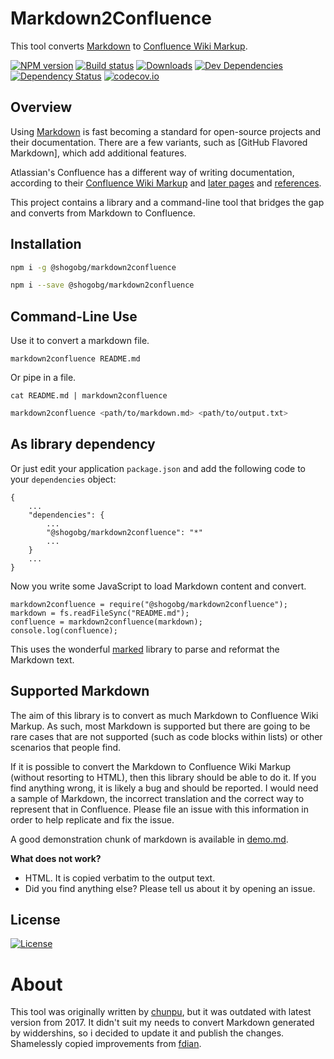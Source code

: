 # Markdown2Confluence

This tool converts [Markdown] to [Confluence Wiki Markup].

[![NPM version][npm-image]][npm-url]
[![Build status][travis-image]][travis-url]
[![Downloads][downloads-image]][downloads-url]
[![Dev Dependencies][devdependencies-badge]][devdependencies-link]
[![Dependency Status][david-image]][david-url]
[![codecov.io][codecov-badge]][codecov-link]

## Overview

Using [Markdown] is fast becoming a standard for open-source projects and their documentation. There are a few variants, such as [GitHub Flavored Markdown], which add additional features.

Atlassian's Confluence has a different way of writing documentation, according to their [Confluence Wiki Markup] and [later pages][confluence-wiki-markup] and [references][wiki-render-help-action].

This project contains a library and a command-line tool that bridges the gap and converts from Markdown to Confluence.

## Installation

```sh
npm i -g @shogobg/markdown2confluence
```

```sh
npm i --save @shogobg/markdown2confluence
```

## Command-Line Use

Use it to convert a markdown file.

    markdown2confluence README.md

Or pipe in a file.

    cat README.md | markdown2confluence

```sh
markdown2confluence <path/to/markdown.md> <path/to/output.txt>
```

## As library dependency

Or just edit your application `package.json` and add the following code to your `dependencies` object:

    {
        ...
        "dependencies": {
            ...
            "@shogobg/markdown2confluence": "*"
            ...
        }
        ...
    }

Now you write some JavaScript to load Markdown content and convert.

    markdown2confluence = require("@shogobg/markdown2confluence");
    markdown = fs.readFileSync("README.md");
    confluence = markdown2confluence(markdown);
    console.log(confluence);

This uses the wonderful [marked](https://www.npmjs.com/package/marked) library to parse and reformat the Markdown text.

## Supported Markdown

The aim of this library is to convert as much Markdown to Confluence Wiki Markup. As such, most Markdown is supported but there are going to be rare cases that are not supported (such as code blocks within lists) or other scenarios that people find.

If it is possible to convert the Markdown to Confluence Wiki Markup (without resorting to HTML), then this library should be able to do it. If you find anything wrong, it is likely a bug and should be reported. I would need a sample of Markdown, the incorrect translation and the correct way to represent that in Confluence. Please file an issue with this information in order to help replicate and fix the issue.

A good demonstration chunk of markdown is available in [demo.md](demo.md).

**What does not work?**

- HTML. It is copied verbatim to the output text.
- Did you find anything else? Please tell us about it by opening an issue.

## License

[![License][license-image]][license-url]

# About

This tool was originally written by [chunpu](https://github.com/chunpu/markdown2confluence), but it was outdated with latest version from 2017.
It didn't suit my needs to convert Markdown generated by widdershins, so i decided to update it and publish the changes.
Shamelessly copied improvements from [fdian](https://github.com/connected-world-services/markdown2confluence-cws).

[markdown]: http://daringfireball.net/projects/markdown/syntax
[confluence wiki markup]: https://confluence.atlassian.com/display/CONF42/Confluence+Wiki+Markup
[npm-image]: https://img.shields.io/npm/v/@shogobg/markdown2confluence.svg?style=flat-square
[npm-url]: https://www.npmjs.com/package/@shogobg/markdown2confluence
[downloads-image]: http://img.shields.io/npm/dm/@shogobg/markdown2confluence.svg?style=flat-square
[downloads-url]: https://www.npmjs.com/package/@shogobg/markdown2confluence
[david-image]: http://img.shields.io/david/Shogobg/markdown2confluence.svg?style=flat-square
[david-url]: https://david-dm.org/Shogobg/markdown2confluence
[devdependencies-badge]: https://img.shields.io/david/dev/Shogobg/markdown2confluence.svg
[devdependencies-link]: https://david-dm.org/Shogobg/markdown2confluence#info=devDependencies
[codecov-badge]: https://img.shields.io/codecov/c/github/Shogobg/markdown2confluence/master.svg
[codecov-link]: https://codecov.io/github/Shogobg/markdown2confluence?branch=master
[travis-image]: https://img.shields.io/travis/shogobg/markdown2confluence.svg?style=flat-square
[travis-url]: https://travis-ci.org/Shogobg/markdown2confluence
[license-image]: http://img.shields.io/npm/l/@shogobg/markdown2confluence.svg?style=flat-square
[license-url]: #
[wiki-render-help-action]: https://roundcorner.atlassian.net/secure/WikiRendererHelpAction.jspa?section=all
[confluence-wiki-markup]: https://confluence.atlassian.com/display/DOC/Confluence+Wiki+Markup
[removed-wiki-markup-editor]: http://blogs.atlassian.com/2011/11/why-we-removed-wiki-markup-editor-in-confluence-4/
[code-block-macro]: https://confluence.atlassian.com/doc/code-block-macro-139390.html
